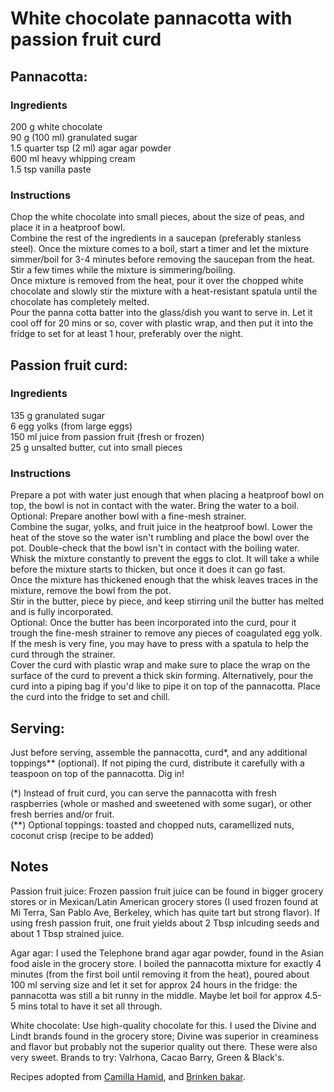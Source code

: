 # White chocolate pannacotta with passion fruit curd  
  
## Pannacotta:
### Ingredients  
200 g white chocolate  
90 g (100 ml) granulated sugar  
1.5 quarter tsp (2 ml) agar agar powder  
600 ml heavy whipping cream  
1.5 tsp vanilla paste  

### Instructions  
Chop the white chocolate into small pieces, about the size of peas, and place it in a heatproof bowl.  
Combine the rest of the ingredients in a saucepan (preferably stanless steel). Once the mixture comes to a boil, start a timer and let the mixture simmer/boil for 3-4 minutes before removing the saucepan from the heat. Stir a few times while the mixture is simmering/boiling.  
Once mixture is removed from the heat, pour it over the chopped white chocolate and slowly stir the mixture with a heat-resistant spatula until the chocolate has completely melted.  
Pour the panna cotta batter into the glass/dish you want to serve in. Let it cool off for 20 mins or so, cover with plastic wrap, and then put it into the fridge
to set for at least 1 hour, preferably over the night.  


## Passion fruit curd:  
### Ingredients  
135 g granulated sugar  
6 egg yolks (from large eggs)  
150 ml juice from passion fruit (fresh or frozen)  
25 g unsalted butter, cut into small pieces  

### Instructions  
Prepare a pot with water just enough that when placing a heatproof bowl on top, the bowl is not in contact with the water. Bring the water to a boil. Optional: Prepare another bowl with a fine-mesh strainer.  
Combine the sugar, yolks, and fruit juice in the heatproof bowl. Lower the heat of the stove so the water isn't rumbling and place the bowl over the pot. Double-check that the bowl isn't in contact with the boiling water.  
Whisk the mixture constantly to prevent the eggs to clot. It will take a while before the mixture starts to thicken, but once it does it can go fast.  
Once the mixture has thickened enough that the whisk leaves traces in the mixture, remove the bowl from the pot.  
Stir in the butter, piece by piece, and keep stirring unil the butter has melted and is fully incorporated.  
Optional: Once the butter has been incorporated into the curd, pour it trough the fine-mesh strainer to remove any pieces of coagulated egg yolk. If the mesh is 
very fine, you may have to press with a spatula to help the curd through the strainer.  
Cover the curd with plastic wrap and make sure to place the wrap on the surface of the curd to prevent a thick skin forming. Alternatively, pour the curd into a 
piping bag if you'd like to pipe it on top of the pannacotta. Place the curd into the fridge to set and chill.  


## Serving:  
Just before serving, assemble the pannacotta, curd*, and any additional toppings** (optional). If not piping the curd, distribute it carefully with a teaspoon on top of the pannacotta. Dig in!    

(*) Instead of fruit curd, you can serve the pannacotta with fresh raspberries (whole or mashed and sweetened with some sugar), or other fresh berries and/or fruit.  
(**) Optional toppings: toasted and chopped nuts, caramellized nuts, coconut crisp (recipe to be added)

## Notes
Passion fruit juice: Frozen passion fruit juice can be found in bigger grocery stores or in Mexican/Latin American grocery stores (I used frozen found at Mi Terra, San Pablo Ave, Berkeley, which has quite tart but strong flavor). If using fresh passion fruit, one fruit yields about 2 Tbsp inlcuding seeds and about 1  Tbsp strained juice.  

Agar agar: I used the Telephone brand agar agar powder, found in the Asian food aisle in the grocery store. I boiled the pannacotta mixture for exactly 4 minutes (from the first boil until removing it from the heat), poured about 100 ml serving size and let it set for approx 24 hours in the fridge: the pannacotta was still a bit  runny in the middle. Maybe let boil for approx 4.5-5 mins total to have it set all through.  

White chocolate: Use high-quality chocolate for this. I used the Divine and Lindt brands found in the grocery store; Divine was superior in creaminess and flavor but probably not the superior quality out there. These were also very sweet. Brands to try: Valrhona, Cacao Barry, Green & Black's.  

Recipes adopted from [Camilla Hamid](https://mykitchenstories.se/vit-choklad-pannacotta-med-passionsfrukt-kokosflarn/), and [Brinken bakar](https://brinkenbakar.se/enkel-pannacotta-och-passionsfruktdessert-i-glas/).
